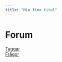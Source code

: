 ```yaml
---
title: "Min fina titel"
---
```

Forum
=========================
[Taggar](tags)  
[Frågor](question)
